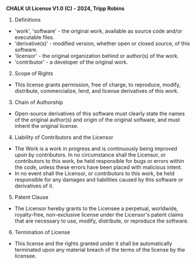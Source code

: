 **CHALK UI License V1.0 (C) - 2024, Tripp Robins**

1) Definitions
- 'work', 'software' - the original work, available as source code and/or executable files.
- 'derivative(s)' - modified version, whether open or closed source, of this software.
- 'licensor' - the original organization behind or author(s) of the work.
- 'contributor' - a developer of the original work.

2) Scope of Rights
- This license grants permission, free of charge, to reproduce, modify, distribute, commercialize, lend, and license derivatives of this work.


3) Chain of Authorship
- Open-source derivatives of this software must clearly state the names of the original author(s) and origin of the original software, and must inherit the original license.

4) Liability of Contributors and the Licensor
- The Work is a work in progress and is continuously being improved upon by contributors. In no circumstance shall the Licensor, or contributors to this work, be held responsible for bugs or errors  within the code, unless these errors have been placed with malicious intent.
- In no event shall the Licensor, or contributors to this work, be held responsible for any damages and liabilities caused by this software or derivatives of it.

5) Patent Clause
- The Licensor hereby grants to the Licensee a perpetual, worldwide, royalty-free, non-exclusive license under the Licensor's patent claims that are necessary to use, modify, distribute, or reproduce the software.

6) Termination of License
- This license and the rights granted under it shall be automatically terminated upon any material breach of the terms of the license by the licensee.
